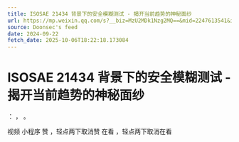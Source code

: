 ```yaml
---
title: ISOSAE 21434 背景下的安全模糊测试 - 揭开当前趋势的神秘面纱
url: https://mp.weixin.qq.com/s?__biz=MzU2MDk1Nzg2MQ==&mid=2247613541&idx=3&sn=9ae368be2ff19e7cb91a42628c8f4b93
source: Doonsec's feed
date: 2024-09-22
fetch_date: 2025-10-06T18:22:18.173084
---
```


# ISOSAE 21434 背景下的安全模糊测试 - 揭开当前趋势的神秘面纱

：
，
。

视频
小程序
赞
，轻点两下取消赞
在看
，轻点两下取消在看